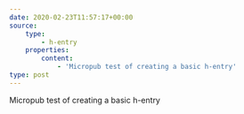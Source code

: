 ```yaml
---
date: 2020-02-23T11:57:17+00:00
source:
    type:
        - h-entry
    properties:
        content:
            - 'Micropub test of creating a basic h-entry'
type: post
---
```

Micropub test of creating a basic h-entry
